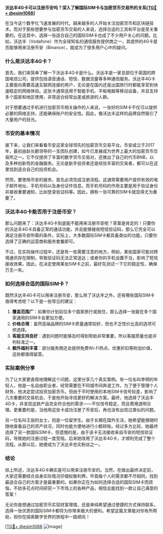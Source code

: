 **沃达丰4G卡可以注册币安吗？深入了解国际SIM卡与加密货币交易所的关系[[TG💪+ @esim1088](https://t.me/s/esim1088)]**

在当今这个数字化飞速发展的时代，越来越多的人开始关注加密货币和区块链技术。而对于那些想要参与加密货币交易的人来说，选择合适的工具和平台是至关重要的。在这其中，选择一张适合自己的国际SIM卡也成了不少用户关心的问题。比如，沃达丰（Vodafone）作为全球知名的通信服务提供商之一，其提供的4G卡是否能够用来注册币安（Binance），就成为了很多用户心中的疑问。

### 什么是沃达丰4G卡？

首先，我们来简单了解一下沃达丰4G卡是什么。沃达丰是一家总部位于英国的跨国电信公司，提供包括语音通话、短信、数据流量等多种通信服务。沃达丰4G卡主要面向需要高速互联网连接的用户，无论是在国内还是出国旅行时都能享受到快速稳定的网络体验。这张卡通常适用于智能手机、平板电脑等移动设备，并且支持多个国家和地区使用，非常适合经常出差或旅游的人群。

对于想要通过手机进行加密货币相关操作的人来说，一张好的SIM卡不仅可以提供必要的网络支持，还能确保账户的安全性。因此，像沃达丰这样的品牌自然吸引了大量用户的目光。

### 币安的基本情况

接下来，让我们来看看币安这家全球领先的加密货币交易平台。币安成立于2017年，最初由赵长鹏领导的一支团队创建，如今已发展成为世界上最大的加密货币交易所之一。它不仅提供了丰富的数字货币交易对，还推出了自己的代币BNB，以及多种创新性的金融服务。无论是新手投资者还是经验丰富的交易者，都可以在这里找到适合自己的投资机会。

然而，要使用币安的服务，首先必须完成注册流程。这通常需要用户提供有效的电子邮件地址、手机号码以及身份证件信息。而手机号码的作用主要是用于验证身份并接收重要通知，比如登录验证码等。因此，拥有一张可靠的SIM卡就显得尤为重要了。

### 沃达丰4G卡能否用于注册币安？

那么问题来了：沃达丰4G卡到底能不能用来注册币安呢？答案是肯定的！只要你的沃达丰4G卡具备正常的通话功能，并且能够接收短信验证码，那么它完全可以满足注册币安所需的条件。实际上，大多数国际SIM卡都具备类似的功能，只要你选择了正确的运营商和服务套餐即可。

不过，在实际操作过程中，还是有一些需要注意的地方。例如，某些国家可能对跨境通讯存在限制，导致验证码无法正常送达；或者你的手机设置不当，影响了短信接收效果。因此，在决定使用某张SIM卡之前，最好先测试一下它的稳定性，确保万无一失。

### 如何选择合适的国际SIM卡？

既然沃达丰4G卡可以用来注册币安，那么除了沃达丰之外，还有哪些国际SIM卡值得考虑呢？以下是一些常见的建议：

1. **覆盖范围广**：如果你计划前往多个国家旅行或居住，那么选择一张能在多个国家通用的SIM卡会更加方便。
2. **价格合理**：虽然高端品牌的SIM卡质量通常较好，但也不乏性价比高的选项可供选择。
3. **客服支持良好**：遇到问题时能够及时得到帮助非常重要，所以客服质量也是评判标准之一。
4. **额外福利丰富**：部分服务商还会提供免费Wi-Fi热点、优惠折扣等附加价值，这些都值得留意。

### 实际案例分享

为了让大家更直观地理解这个问题，这里分享几个真实案例。有一位名叫李明的年轻人，他是一名自由职业者，经常需要在不同城市间奔波工作。为了便于管理个人财务，他决定尝试投资加密货币。但由于平时使用的本地SIM卡信号较差，影响了几次重要的交易机会，于是他开始寻找更好的解决方案。最终，他选择了沃达丰4G卡，并发现这款产品完全符合他的需求——不仅信号稳定，而且费用透明合理。更重要的是，当他用这张卡成功注册了币安后，再也没有出现过类似的问题。

另一位名叫王丽的女士，则是一位留学生。由于长期在国外生活，她希望能够随时随地查看自己的资产状况，同时也能方便地进行小额转账。经过多方比较，她最终选择了另一款国际SIM卡，但遗憾的是，由于该卡无法接收来自币安的短信验证码，导致她的注册过程一度受阻。后来她改用了沃达丰4G卡，才顺利完成了整个流程。从那以后，她便成为了沃达丰忠实粉丝之一。

### 结论

综上所述，沃达丰4G卡确实是可以用来注册币安的。当然，在做出最终决定前，大家还需要结合自身实际情况仔细权衡利弊。毕竟每个人的需求都不尽相同，找到最适合自己的方案才是最重要的。如果你正在为如何选择合适的国际SIM卡而烦恼，不妨多花点时间研究一下市场上的各种产品，相信总能找到一款让自己满意的答案！

无论你是想通过加密货币实现财富增值，还是单纯希望通过便捷的方式保持联系，选择一张优质的国际SIM卡都将为你带来极大的便利。希望这篇文章能对你有所帮助，祝你在探索数字世界的旅程中一路顺风！

[[TG💪+ @esim1088](https://t.me/s/esim1088) ![Image](https://i.postimg.cc/4NQfJmqS/Snipaste-2025-05-13-00-14-12.png)]